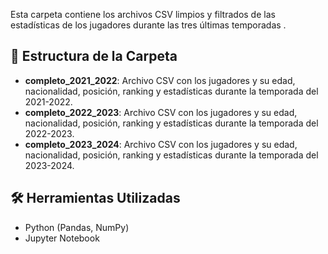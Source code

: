 Esta carpeta contiene los archivos CSV limpios y filtrados de las estadísticas de los jugadores durante las tres últimas temporadas .

## 📂 Estructura de la Carpeta

- **completo_2021_2022**: Archivo CSV con los jugadores y su edad, nacionalidad, posición, ranking y estadísticas durante la temporada del 2021-2022.
- **completo_2022_2023**: Archivo CSV con los jugadores y su edad, nacionalidad, posición, ranking y estadísticas durante la temporada del 2022-2023.
- **completo_2023_2024**: Archivo CSV con los jugadores y su edad, nacionalidad, posición, ranking y estadísticas durante la temporada del 2023-2024.

## 🛠️ Herramientas Utilizadas

- Python (Pandas, NumPy)
- Jupyter Notebook
